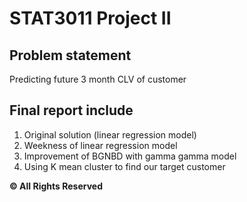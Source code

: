 # STAT3011 Project II 

## Problem statement
Predicting future 3 month CLV of customer

## Final report include 
1. Original solution (linear regression model)
2. Weekness of linear regression model
3. Improvement of BGNBD with gamma gamma model 
4. Using K mean cluster to find our target customer 

**© All Rights Reserved**​
